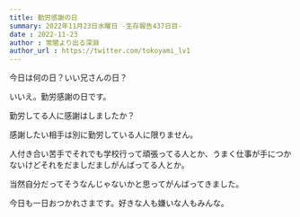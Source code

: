 ```yaml
---
title: 勤労感謝の日
summary: 2022年11月23日水曜日 -生存報告437日目-
date : 2022-11-23
author : 常闇より出る深淵
author_url : https://twitter.com/tokoyami_lv1
---
```


今日は何の日？いい兄さんの日？

いいえ。勤労感謝の日です。

勤労してる人に感謝はしましたか？

感謝したい相手は別に勤労している人に限りません。

人付き合い苦手でそれでも学校行って頑張ってる人とか、うまく仕事が手につかないけどそれをだましだましがんばってる人とか。

当然自分だってそうなんじゃないかと思ってがんばってきました。

今日も一日おつかれさまです。好きな人も嫌いな人もみんな。